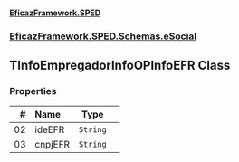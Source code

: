 #### [EficazFramework.SPED](EficazFrameworkSPED.md 'EficazFramework SPED')
### [EficazFramework.SPED.Schemas.eSocial](EficazFramework.SPED.Schemas.eSocial.md 'EficazFramework.SPED.Schemas.eSocial')

## TInfoEmpregadorInfoOPInfoEFR Class
### Properties

| # | Name | Type | |
| ---: | :--- | :---: | :--- |
| 02 | ideEFR | `String` |  |
| 03 | cnpjEFR | `String` |  |
